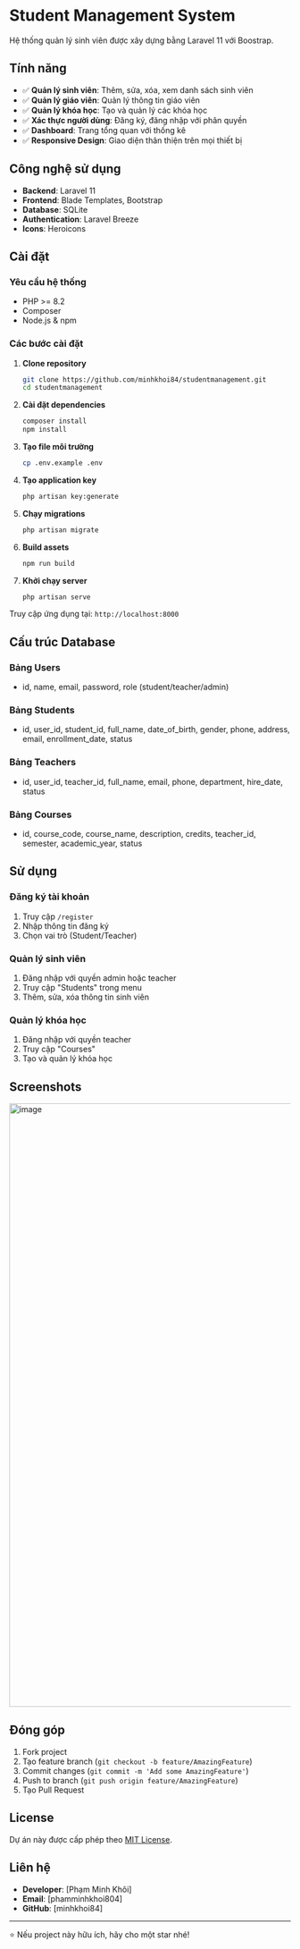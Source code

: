 # Student Management System

Hệ thống quản lý sinh viên được xây dựng bằng Laravel 11 với Boostrap.

## Tính năng

- ✅ **Quản lý sinh viên**: Thêm, sửa, xóa, xem danh sách sinh viên
- ✅ **Quản lý giáo viên**: Quản lý thông tin giáo viên
- ✅ **Quản lý khóa học**: Tạo và quản lý các khóa học
- ✅ **Xác thực người dùng**: Đăng ký, đăng nhập với phân quyền
- ✅ **Dashboard**: Trang tổng quan với thống kê
- ✅ **Responsive Design**: Giao diện thân thiện trên mọi thiết bị

## Công nghệ sử dụng

- **Backend**: Laravel 11
- **Frontend**: Blade Templates, Bootstrap
- **Database**: SQLite
- **Authentication**: Laravel Breeze
- **Icons**: Heroicons

## Cài đặt

### Yêu cầu hệ thống
- PHP >= 8.2
- Composer
- Node.js & npm

### Các bước cài đặt

1. **Clone repository**
   ```bash
   git clone https://github.com/minhkhoi84/studentmanagement.git
   cd studentmanagement
   ```

2. **Cài đặt dependencies**
   ```bash
   composer install
   npm install
   ```

3. **Tạo file môi trường**
   ```bash
   cp .env.example .env
   ```

4. **Tạo application key**
   ```bash
   php artisan key:generate
   ```

5. **Chạy migrations**
   ```bash
   php artisan migrate
   ```

6. **Build assets**
   ```bash
   npm run build
   ```

7. **Khởi chạy server**
   ```bash
   php artisan serve
   ```

Truy cập ứng dụng tại: `http://localhost:8000`

## Cấu trúc Database

### Bảng Users
- id, name, email, password, role (student/teacher/admin)

### Bảng Students
- id, user_id, student_id, full_name, date_of_birth, gender, phone, address, email, enrollment_date, status

### Bảng Teachers
- id, user_id, teacher_id, full_name, email, phone, department, hire_date, status

### Bảng Courses
- id, course_code, course_name, description, credits, teacher_id, semester, academic_year, status

## Sử dụng

### Đăng ký tài khoản
1. Truy cập `/register`
2. Nhập thông tin đăng ký
3. Chọn vai trò (Student/Teacher)

### Quản lý sinh viên
1. Đăng nhập với quyền admin hoặc teacher
2. Truy cập "Students" trong menu
3. Thêm, sửa, xóa thông tin sinh viên

### Quản lý khóa học
1. Đăng nhập với quyền teacher
2. Truy cập "Courses" 
3. Tạo và quản lý khóa học

## Screenshots

<img width="1920" height="1080" alt="image" src="https://github.com/user-attachments/assets/e77f0201-3c6b-4f71-91c5-f9eb88ad037a" />


## Đóng góp

1. Fork project
2. Tạo feature branch (`git checkout -b feature/AmazingFeature`)
3. Commit changes (`git commit -m 'Add some AmazingFeature'`)
4. Push to branch (`git push origin feature/AmazingFeature`)
5. Tạo Pull Request

## License

Dự án này được cấp phép theo [MIT License](https://opensource.org/licenses/MIT).

## Liên hệ

- **Developer**: [Phạm Minh Khôi]
- **Email**: [phamminhkhoi804]
- **GitHub**: [minhkhoi84]

---

⭐ Nếu project này hữu ích, hãy cho một star nhé!
